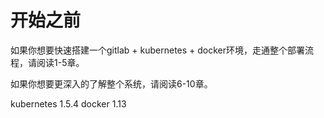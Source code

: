 # 开始之前

如果你想要快速搭建一个gitlab + kubernetes + docker环境，走通整个部署流程，请阅读1-5章。

如果你想要更深入的了解整个系统，请阅读6-10章。


kubernetes 1.5.4
docker 1.13